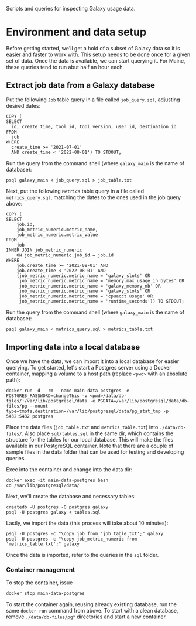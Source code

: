 Scripts and queries for inspecting Galaxy usage data.

# Environment and data setup

Before getting started, we'll get a hold of a subset of Galaxy data so it is
easier and faster to work with. This setup needs to be done once for a given set
of data. Once the data is available, we can start querying it. For Maine, these
queries tend to run abut half an hour each.

## Extract job data from a Galaxy database

Put the following `Job` table query in a file called `job_query.sql`,
adjusting desired dates:
```
COPY (
SELECT
  id, create_time, tool_id, tool_version, user_id, destination_id
FROM
  job
WHERE
  create_time >= '2021-07-01'
  AND create_time < '2022-08-01') TO STDOUT;
```

Run the query from the command shell (where `galaxy_main` is the name of database):
```
psql galaxy_main < job_query.sql > job_table.txt
```

Next, put the following `Metrics` table query in a file called `metrics_query.sql`,
matching the dates to the ones used in the job query above:
```
COPY (
SELECT
    job.id,
    job_metric_numeric.metric_name,
    job_metric_numeric.metric_value
FROM
    job
INNER JOIN job_metric_numeric
    ON job_metric_numeric.job_id = job.id
WHERE
    job.create_time >= '2021-08-01' AND
    job.create_time < '2022-08-01' AND
    (job_metric_numeric.metric_name = 'galaxy_slots' OR
     job_metric_numeric.metric_name = 'memory.max_usage_in_bytes' OR
     job_metric_numeric.metric_name = 'galaxy_memory_mb' OR
     job_metric_numeric.metric_name = 'galaxy_slots' OR
     job_metric_numeric.metric_name = 'cpuacct.usage' OR
     job_metric_numeric.metric_name = 'runtime_seconds')) TO STDOUT;
```

Run the query from the command shell (where `galaxy_main` is the name of database):
```
psql galaxy_main < metrics_query.sql > metrics_table.txt
```

## Importing data into a local database

Once we have the data, we can import it into a local database for easier querying.
To get started, let's start a Postgres server using a Docker container, mapping
a volume to a host path (replace `<pwd>` with an absolute path):
```
docker run -d --rm --name main-data-postgres -e POSTGRES_PASSWORD=changeThis -v <pwd>/data/db-files/:/var/lib/postgresql/data -e PGDATA=/var/lib/postgresql/data/db-files/pg --mount type=tmpfs,destination=/var/lib/postgresql/data/pg_stat_tmp -p 5432:5432 postgres
```

Place the data files (`job_table.txt` and `metrics_table.txt`) into
`./data/db-files/`. Also place `sql/tables.sql` in the same dir, which contains
the structure for the tables for our local database. This will make the files
available in our PostgreSQL container. Note that there are a couple of sample
files in the data folder that can be used for testing and developing queries.

Exec into the container and change into the data dir:
```
docker exec -it main-data-postgres bash
cd /var/lib/postgresql/data/
```

Next, we'll create the database and necessary tables:
```
createdb -U postgres -O postgres galaxy
psql -U postgres galaxy < tables.sql
```

Lastly, we import the data (this process will take about 10 minutes):
```
psql -U postgres -c "\copy job from 'job_table.txt';" galaxy
psql -U postgres -c "\copy job_metric_numeric from 'metrics_table.txt';" galaxy
```

Once the data is imported, refer to the queries in the `sql` folder.

### Container management

To stop the container, issue
```
docker stop main-data-postgres
```

To start the container again, reusing already existing database, run the same
`docker run` command from above. To start with a clean database, remove
`./data/db-files/pg*` directories and start a new container.
